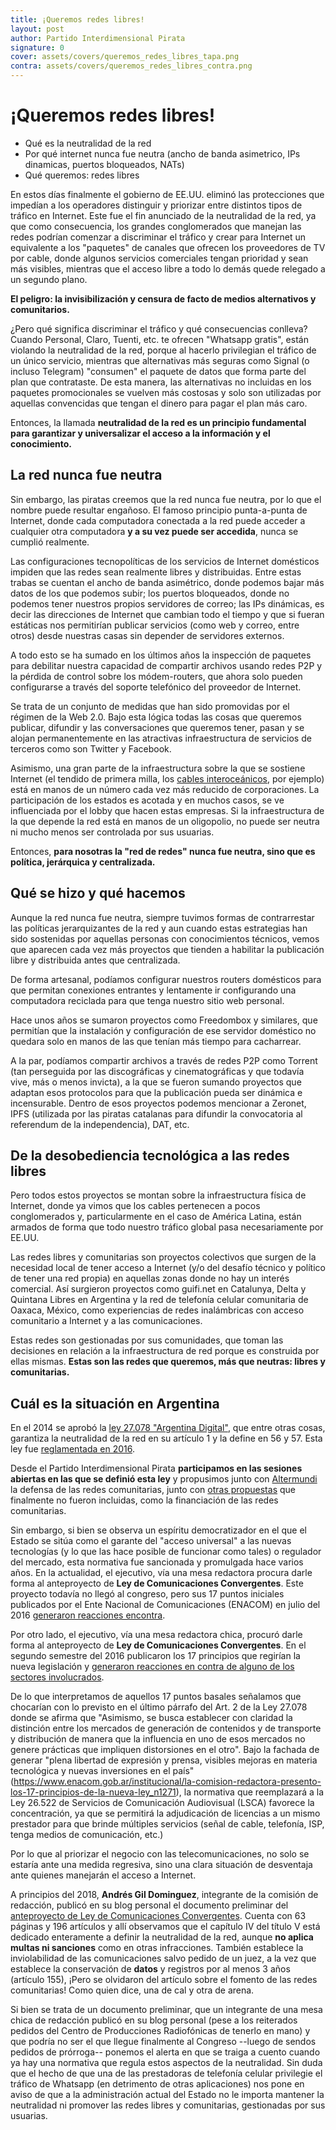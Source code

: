 ```yaml
---
title: ¡Queremos redes libres!
layout: post
author: Partido Interdimensional Pirata
signature: 0
cover: assets/covers/queremos_redes_libres_tapa.png
contra: assets/covers/queremos_redes_libres_contra.png
---
```


# ¡Queremos redes libres!

* Qué es la neutralidad de la red
* Por qué internet nunca fue neutra (ancho de banda asimetrico, IPs
  dinamicas, puertos bloqueados, NATs)
* Qué queremos: redes libres

En estos días finalmente el gobierno de EE.UU. eliminó las protecciones
que impedían a los operadores distinguir y priorizar entre distintos
tipos de tráfico en Internet.  Este fue el fin anunciado de la
neutralidad de la red, ya que como consecuencia, los grandes
conglomerados que manejan las redes podrían comenzar a discriminar el
tráfico y crear para Internet un equivalente a los "paquetes" de canales 
que ofrecen los proveedores de TV por cable, donde algunos servicios 
comerciales tengan prioridad y sean más visibles, mientras que el acceso 
libre a todo lo demás quede relegado a un segundo plano.

**El peligro: la invisibilización y censura de facto de medios
alternativos y comunitarios.**

¿Pero qué significa discriminar el tráfico y qué consecuencias conlleva?
Cuando Personal, Claro, Tuenti, etc. te ofrecen "Whatsapp gratis", están
violando la neutralidad de la red, porque al hacerlo privilegian el
tráfico de un único servicio, mientras que alternativas más seguras como
Signal (o incluso Telegram) "consumen" el paquete de datos que forma
parte del plan que contrataste.  De esta manera, las alternativas no
incluidas en los paquetes promocionales se vuelven más costosas y solo
son utilizadas por aquellas convencidas que tengan el dinero para pagar
el plan más caro.

Entonces, la llamada **neutralidad de la red es un principio fundamental
para garantizar y universalizar el acceso a la información y el
conocimiento.**

## La red nunca fue neutra

Sin embargo, las piratas creemos que la red nunca fue neutra, por lo que
el nombre puede resultar engañoso.  El famoso principio punta-a-punta de
Internet, donde cada computadora conectada a la red puede acceder a
cualquier otra computadora **y a su vez puede ser accedida**, nunca se
cumplió realmente.

Las configuraciones tecnopolíticas de los servicios de Internet
domésticos impiden que las redes sean realmente libres y distribuidas.
Entre estas trabas se cuentan el ancho de banda asimétrico, donde
podemos bajar más datos de los que podemos subir; los puertos
bloqueados, donde no podemos tener nuestros propios servidores de
correo; las IPs dinámicas, es decir las direcciones de Internet que
cambian todo el tiempo y que si fueran estáticas nos permitirían
publicar servicios (como web y correo, entre otros) desde nuestras casas
sin depender de servidores externos.

A todo esto se ha sumado en los últimos años la inspección de paquetes para
debilitar nuestra capacidad de compartir archivos usando redes P2P y la
pérdida de control sobre los módem-routers, que ahora solo pueden
configurarse a través del soporte telefónico del proveedor de Internet.

Se trata de un conjunto de medidas que han sido promovidas por el régimen
de la Web 2.0.  Bajo esta lógica todas las cosas que queremos publicar, 
difundir y las conversaciones que queremos tener, pasan y se alojan 
permanentemente en las atractivas infraestructura de servicios de terceros 
como son Twitter y Facebook.

Asimismo, una gran parte de la infraestructura sobre la que se sostiene
Internet (el tendido de primera milla, los [cables
interoceánicos](https://www.youtube.com/watch?v=QUmWOXRqJ_Y), por
ejemplo) está en manos de un número cada vez más reducido de
corporaciones.  La participación de los estados es acotada y en muchos
casos, se ve influenciada por el lobby que hacen estas empresas.  Si la
infraestructura de la que depende la red está en manos de un oligopolio,
no puede ser neutra ni mucho menos ser controlada por sus usuarias.

Entonces, **para nosotras la "red de redes" nunca fue neutra, sino que
es política, jerárquica y centralizada.**

## Qué se hizo y qué hacemos

Aunque la red nunca fue neutra, siempre tuvimos formas de contrarrestar
las políticas jerarquizantes de la red y aun cuando estas estrategias
han sido sostenidas por aquellas personas con conocimientos técnicos,
vemos que aparecen cada vez más proyectos que tienden a habilitar la
publicación libre y distribuida antes que centralizada.

De forma artesanal, podíamos configurar nuestros routers domésticos para
que permitan conexiones entrantes y lentamente ir configurando una
computadora reciclada para que tenga nuestro sitio web personal.

Hace unos años se sumaron proyectos como Freedombox y similares, que
permitían que la instalación y configuración de ese servidor doméstico
no quedara solo en manos de las que tenían más tiempo para cacharrear.

A la par, podíamos compartir archivos a través de redes P2P como Torrent
(tan perseguida por las discográficas y cinematográficas y que todavía
vive, más o menos invicta), a la que se fueron sumando proyectos que
adaptan esos protocolos para que la publicación pueda ser dinámica e
incensurable.  Dentro de esos proyectos podemos mencionar a Zeronet, IPFS
(utilizada por las piratas catalanas para difundir la convocatoria al
referendum de la independencia), DAT, etc.

## De la desobediencia tecnológica a las redes libres

Pero todos estos proyectos se montan sobre la infraestructura física de
Internet, donde ya vimos que los cables pertenecen a pocos conglomerados
y, particularmente en el caso de América Latina, están armados de forma
que todo nuestro tráfico global pasa necesariamente por EE.UU.

Las redes libres y comunitarias son proyectos colectivos que surgen de
la necesidad local de tener acceso a Internet (y/o del desafío técnico y
político de tener una red propia) en aquellas zonas donde no hay un
interés comercial.  Así surgieron proyectos como guifi.net en Catalunya,
Delta y Quintana Libres en Argentina y la red de telefonía celular 
comunitaria de Oaxaca, México, como experiencias de redes inalámbricas 
con acceso comunitario a Internet y a las comunicaciones.

Estas redes son gestionadas por sus comunidades, que toman las
decisiones en relación a la infraestructura de red porque es construida
por ellas mismas.  **Estas son las redes que queremos, más que neutras:
libres y comunitarias.**

## Cuál es la situación en Argentina

En el 2014 se aprobó la [ley 27.078 "Argentina
Digital"](http://servicios.infoleg.gob.ar/infolegInternet/anexos/235000-239999/239771/norma.htm),
que entre otras cosas, garantiza la neutralidad de la red en su artículo
1 y la define en 56 y 57.  Esta ley fue [reglamentada en
2016](http://www.saij.gob.ar/1340-nacional-reglamentacion-leyes-nros-26522-27078-sobre-servicios-comunicacion-audiovisual-tecnologias-informacion-comunicaciones-dn20160001340-2016-12-30/123456789-0abc-043-1000-6102soterced).

Desde el Partido Interdimensional Pirata **participamos en las sesiones
abiertas en las que se definió esta ley** y propusimos junto con
[Altermundi](http://altermundi.net/) la defensa de las redes
comunitarias, junto con [otras
propuestas](https://wiki.partidopirata.com.ar/images/d/d0/Argentina-digital.pdf)
que finalmente no fueron incluidas, como la financiación de las redes
comunitarias.

Sin embargo, si bien se observa un espíritu democratizador en el que el
Estado se sitúa como el garante del "acceso universal" a las nuevas
tecnologías (y lo que las hace posible de funcionar como tales) o
regulador del mercado, esta normativa fue sancionada y promulgada hace
varios años.  En la actualidad, el ejecutivo, vía una mesa redactora
procura darle forma al anteproyecto de **Ley de Comunicaciones
Convergentes**.  Este proyecto todavía no llegó al congreso, pero sus 17
puntos iniciales publicados por el Ente Nacional de Comunicaciones
(ENACOM) en julio del 2016 [generaron reacciones
encontra](https://cpr.org.ar/article/a-que-llama-el-gobierno-comunicaciones-convergente/).

Por otro lado, el ejecutivo, vía una mesa redactora chica, procuró darle forma al
anteproyecto de **Ley de Comunicaciones Convergentes**.  En el segundo
semestre del 2016 publicaron los 17 principios que regirían la nueva
legislación y [generaron reacciones en contra de alguno de los sectores
involucrados](https://cpr.org.ar/article/a-que-llama-el-gobierno-comunicaciones-convergente/).

De lo que interpretamos de aquellos 17 puntos basales señalamos que
chocarían con lo previsto en el último párrafo del Art. 2 de la Ley
27.078 donde se afirma que "Asimismo, se busca establecer con claridad
la distinción entre los mercados de generación de contenidos y de
transporte y distribución de manera que la influencia en uno de esos
mercados no genere prácticas que impliquen distorsiones en el otro".
Bajo la fachada de generar "plena libertad de expresión y prensa,
visibles mejoras en materia tecnológica y nuevas inversiones en el país"
(<https://www.enacom.gob.ar/institucional/la-comision-redactora-presento-los-17-principios-de-la-nueva-ley_n1271>),
la normativa que reemplazará a la Ley 26.522 de Servicios de
Comunicación Audiovisual (LSCA) favorece la concentración, ya que se
permitirá la adjudicación de licencias a un mismo prestador para que
brinde múltiples servicios (señal de cable, telefonía, ISP, tenga medios
de comunicación, etc.)

Por lo que al priorizar el negocio con las telecomunicaciones, no solo
se estaría ante una medida regresiva, sino una clara situación de
desventaja ante quienes manejarán el acceso a Internet.

A principios del 2018, **Andrés Gil Dominguez**, integrante de la
comisión de redacción, publicó en su blog personal el documento
preliminar del [anteproyecto de Ley de Comunicaciones
Convergentes](http://www.anred.org/spip.php?article15865).  Cuenta con
63 páginas y 196 artículos y allí observamos que el capítulo IV del
título V está dedicado enteramente a definir la neutralidad de la red,
aunque **no aplica multas ni sanciones** como en otras infracciones.
También establece la inviolabilidad de las comunicaciones salvo pedido
de un juez, a la vez que establece la conservación de **datos** y
registros por al menos 3 años (artículo 155), ¡Pero se olvidaron del
artículo sobre el fomento de las redes comunitarias! Como quien dice,
una de cal y otra de arena.


Si bien se trata de un documento preliminar, que un integrante de una
mesa chica de redacción publicó en su blog personal (pese a los
reiterados pedidos del Centro de Producciones Radiofónicas de tenerlo en
mano) y que podría no ser el que llegue finalmente al Congreso --luego
de sendos pedidos de prórroga-- ponemos el alerta en que se traiga a
cuento cuando ya hay una normativa que regula estos aspectos de la
neutralidad.  Sin duda que el hecho de que una de las prestadoras de
telefonía celular privilegie el tráfico de Whatsapp (en detrimento de
otras aplicaciones) nos pone en aviso de que a la administración actual
del Estado no le importa mantener la neutralidad ni promover las redes
libres y comunitarias, gestionadas por sus usuarias.
